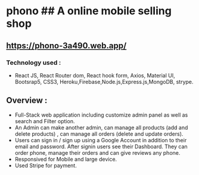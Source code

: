 # phono ## A online mobile selling shop

## https://phono-3a490.web.app/

### Technology used :
- React JS, React Router dom, React hook form, Axios, Material UI, Bootsrap5, CSS3, Heroku,Firebase,Node.js,Express.js,MongoDB, strype.

## Overview :
- Full-Stack web application including customize admin panel as well as search and Filter option.
- An Admin can make another admin, can manage all products (add and delete products) , can manage all orders (delete and update orders).
- Users can sign in / sign up using a Google Account in addition to their email and password. After signin users see their Dashboard. They can order phone, manage their orders and can give reviews any phone.
- Responsived for Mobile and large device.
- Used Stripe for payment.